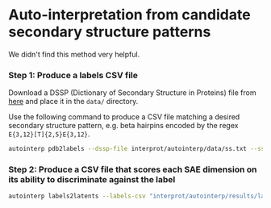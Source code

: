 # Auto-interpretation from candidate secondary structure patterns

We didn't find this method very helpful.

### Step 1: Produce a labels CSV file

Download a DSSP (Dictionary of Secondary Structure in Proteins) file from [here](https://cdn.rcsb.org/etl/kabschSander/ss.txt.gz) and place it in the `data/` directory.

Use the following command to produce a CSV file matching a desired secondary structure pattern, e.g. beta hairpins encoded
by the regex `E{3,12}[T]{2,5}E{3,12}`.

```bash
autointerp pdb2labels --dssp-file interprot/autointerp/data/ss.txt --ss-patterns "E{3,12}[T]{2,5}E{3,12}" --out-path "interprot/autointerp/results/labels/E{3,12}[T]{2,5}E{3,12}_labels.csv"
```

### Step 2: Produce a CSV file that scores each SAE dimension on its ability to discriminate against the label

```bash
autointerp labels2latents --labels-csv "interprot/autointerp/results/labels/E{3,12}[T]{2,5}E{3,12}_labels.csv" --sae-checkpoint interprot/checkpoints/l24_plm1280_sae4096_k128_211k.pt --plm-dim 1280 --plm-layer 24 --sae-dim 4096 --out-path "interprot/autointerp/results/l24_plm1280_sae4096_k128_211k/E{3,12}[T]{2,5}E{3,12}_mapping.csv"
```
